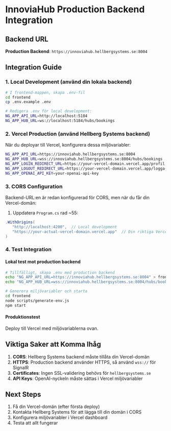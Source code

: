 # InnoviaHub Production Backend Integration

## Backend URL

**Production Backend**: `https://innoviahub.hellbergsystems.se:8004`

## Integration Guide

### 1. Local Development (använd din lokala backend)

```bash
# I frontend-mappen, skapa .env-fil
cd frontend
cp .env.example .env

# Redigera .env för local development:
NG_APP_API_URL=http://localhost:5184
NG_APP_HUB_URL=ws://localhost:5184/hubs/bookings
```

### 2. Vercel Production (använd Hellberg Systems backend)

När du deployar till Vercel, konfigurera dessa miljövariabler:

```bash
NG_APP_API_URL=https://innoviahub.hellbergsystems.se:8004
NG_APP_HUB_URL=wss://innoviahub.hellbergsystems.se:8004/hubs/bookings
NG_APP_LOGIN_REDIRECT_URL=https://your-vercel-domain.vercel.app/profil
NG_APP_LOGOUT_REDIRECT_URL=https://your-vercel-domain.vercel.app/logga-in
NG_APP_OPENAI_API_KEY=your-openai-api-key
```

### 3. CORS Configuration

Backend-URL:en är redan konfigurerad för CORS, men när du får din Vercel-domän:

1. Uppdatera `Program.cs` rad ~55:

```csharp
.WithOrigins(
   "http://localhost:4200",  // Local development
   "https://your-actual-vercel-domain.vercel.app"  // Din riktiga Vercel-domän
)
```

### 4. Test Integration

#### Lokal test mot production backend

```bash
# Tillfälligt, skapa .env med production backend
echo "NG_APP_API_URL=https://innoviahub.hellbergsystems.se:8004" > frontend/.env
echo "NG_APP_HUB_URL=wss://innoviahub.hellbergsystems.se:8004/hubs/bookings" >> frontend/.env

# Generera miljövariabler och starta
cd frontend
node scripts/generate-env.js
npm start
```

#### Produktionstest

Deploy till Vercel med miljövariablerna ovan.

## Viktiga Saker att Komma Ihåg

1. **CORS**: Hellberg Systems backend måste tillåta din Vercel-domän
2. **HTTPS**: Production backend använder HTTPS, så använd `wss://` för SignalR
3. **Certificates**: Ingen SSL-validering behövs för `hellbergsystems.se`
4. **API Keys**: OpenAI-nyckeln måste sättas i Vercel miljövariabler

## Next Steps

1. Få din Vercel-domän (efter första deploy)
2. Kontakta Hellberg Systems för att lägga till din domän i CORS
3. Konfigurera miljövariabler i Vercel dashboard
4. Testa att allt fungerar